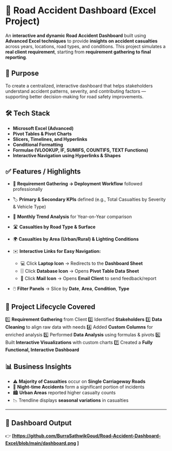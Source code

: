 

# 🚧 Road Accident Dashboard (Excel Project)

An **interactive and dynamic Road Accident Dashboard** built using **Advanced Excel techniques** to provide **insights on accident casualties** across years, locations, road types, and conditions. This project simulates a **real client requirement**, starting from **requirement gathering to final reporting**.

## 🎯 Purpose

To create a centralized, interactive dashboard that helps stakeholders understand accident patterns, severity, and contributing factors — supporting better decision-making for road safety improvements.

## 🛠️ Tech Stack

* **Microsoft Excel (Advanced)**
* **Pivot Tables & Pivot Charts**
* **Slicers, Timelines, and Hyperlinks**
* **Conditional Formatting**
* **Formulae (VLOOKUP, IF, SUMIFS, COUNTIFS, TEXT Functions)**
* **Interactive Navigation using Hyperlinks & Shapes**

## ✅ Features / Highlights

* 📂 **Requirement Gathering → Deployment Workflow** followed professionally
* 🏷️ **Primary & Secondary KPIs** defined (e.g., Total Casualties by Severity & Vehicle Type)
* 📅 **Monthly Trend Analysis** for Year-on-Year comparison
* 🛣️ **Casualties by Road Type & Surface**
* 🌍 **Casualties by Area (Urban/Rural) & Lighting Conditions**
* ✉️ **Interactive Links for Easy Navigation:**

  * 💻 Click **Laptop Icon** → Redirects to the **Dashboard Sheet**
  * 🗄️ Click **Database Icon** → Opens **Pivot Table Data Sheet**
  * 📧 Click **Mail Icon** → Opens **Email Client** to send feedback/report
* 🖱️ **Filter Panels** → Slice by **Date**, **Area**, **Condition**, **Type**

## 📌 Project Lifecycle Covered

1️⃣ **Requirement Gathering** from Client
2️⃣ Identified **Stakeholders**
3️⃣ **Data Cleaning** to align raw data with needs
4️⃣ Added **Custom Columns** for enriched analysis
5️⃣ Performed **Data Analysis** using formulas & pivots
6️⃣ Built **Interactive Visualizations** with custom charts
7️⃣ Created a **Fully Functional, Interactive Dashboard**

## 📊 Business Insights

* ⚠️ **Majority of Casualties** occur on **Single Carriageway Roads**
* 🌃 **Night-time Accidents** form a significant portion of incidents
* 🏙️ **Urban Areas** reported higher casualty counts
* 📉 Trendline displays **seasonal variations** in casualties

---

## 📂 Dashboard Output

👉 **\[https://github.com/BurraSathwikGoud/Road-Accident-Dashboard-Excel/blob/main/dashboard.png ]**

